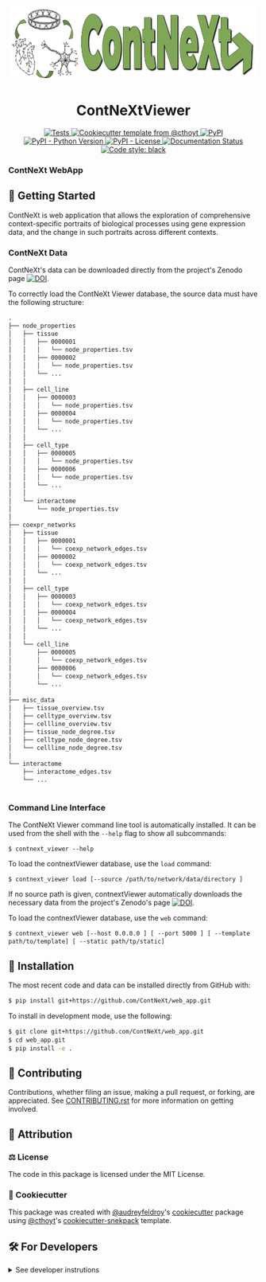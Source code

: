<p align="center">
<img src="horizontal-logo.png" height="150">
</p>

<h1 align="center">
  ContNeXtViewer
</h1>

<p align="center">
    <a href="https://github.com/ContNeXt/web_app/actions?query=workflow%3ATests">
        <img alt="Tests" src="https://github.com/ContNeXt/web_app/workflows/Tests/badge.svg" />
    </a>
    <a href="https://github.com/cthoyt/cookiecutter-python-package">
        <img alt="Cookiecutter template from @cthoyt" src="https://img.shields.io/badge/Cookiecutter-python--package-yellow" /> 
    </a>
    <a href="https://pypi.org/project/contnextViewer">
        <img alt="PyPI" src="https://img.shields.io/pypi/v/contnextViewer" />
    </a>
    <a href="https://pypi.org/project/contnextViewer">
        <img alt="PyPI - Python Version" src="https://img.shields.io/pypi/pyversions/contnextViewer" />
    </a>
    <a href="https://github.com/gitlab.scai.fraunhofer/gitlab.scai.fraunhofer/blob/main/LICENSE">
        <img alt="PyPI - License" src="https://img.shields.io/pypi/l/contnextViewer" />
    </a>
    <a href='https://contnextViewer.readthedocs.io/en/latest/?badge=latest'>
        <img src='https://readthedocs.org/projects/contnextViewer/badge/?version=latest' alt='Documentation Status' />
    </a>
    <a href='https://github.com/psf/black'>
        <img src='https://img.shields.io/badge/code%20style-black-000000.svg' alt='Code style: black' />
    </a>
</p>

### ContNeXt WebApp

## 💪 Getting Started

ContNeXt is web application that allows the exploration of comprehensive context-specific portraits of biological processes using gene expression data, and the change in such portraits across different contexts.

### ContNeXt Data

ContNeXt's data can be downloaded directly from the project's Zenodo page [![DOI](https://zenodo.org/badge/DOI/10.5281/zenodo.5831786.svg)](https://doi.org/10.5281/zenodo.5831786).

To correctly load the ContNeXt Viewer database, the source data must have 
the following structure:
```
.
├── node_properties
│   ├── tissue
│   │   ├── 0000001 
│   │   │ 	└── node_properties.tsv
│   │   ├── 0000002
│   │   │	└── node_properties.tsv
│   │   └── ... 
│   │
│   ├── cell_line
│   │   ├── 0000003 
│   │   │ 	└── node_properties.tsv
│   │   ├── 0000004
│   │   │	└── node_properties.tsv
│   │   └── ... 
│   │
│   ├── cell_type
│	│   ├── 0000005 
│   │   │	└── node_properties.tsv
│	│   ├── 0000006
│   │   │	└── node_properties.tsv
│   │   └── ... 
│   │
│   └── interactome
│	    └── node_properties.tsv
│
├── coexpr_networks
│   ├── tissue
│   │   ├── 0000001 
│   │   │   └── coexp_network_edges.tsv
│   │   ├── 0000002
│   │   │   └── coexp_network_edges.tsv
│   │   └── ... 
│   │
│   ├── cell_type
│   │   ├── 0000003 
│   │   │   └── coexp_network_edges.tsv
│   │   ├── 0000004
│   │   │   └── coexp_network_edges.tsv
│   │   └── ... 
│   │
│   └── cell_line
│       ├── 0000005 
│       │   └── coexp_network_edges.tsv
│       ├── 0000006
│       │   └── coexp_network_edges.tsv
│       └── ... 
│
├── misc_data
│   ├── tissue_overview.tsv
│   ├── celltype_overview.tsv
│   ├── cellline_overview.tsv
│   ├── tissue_node_degree.tsv
│   ├── celltype_node_degree.tsv
│   └── cellline_node_degree.tsv
│
└── interactome
    ├── interactome_edges.tsv
    └── ... 
    

```
### Command Line Interface

The ContNeXt Viewer command line tool is automatically installed. It can
be used from the shell with the `--help` flag to show all subcommands:

```shell
$ contnext_viewer --help
```

To load the contnextViewer database, use the `load` command:
```shell
$ contnext_viewer load [--source /path/to/network/data/directory ]
```
If no source path is given, contnextViewer automatically downloads the necessary data from the project's Zenodo's page [![DOI](https://zenodo.org/badge/DOI/10.5281/zenodo.5831786.svg)](https://doi.org/10.5281/zenodo.5831786).

To load the contnextViewer database, use the `web` command:
```shell
$ contnext_viewer web [--host 0.0.0.0 ] [ --port 5000 ] [ --template path/to/template] [ --static path/tp/static]
```

## 🚀 Installation

<!-- Uncomment this section after your first ``tox -e finish``
The most recent release can be installed from
[PyPI](https://pypi.org/project/contnextViewer/) with:

```bash
$ pip install contnext_viewer
```
-->

The most recent code and data can be installed directly from GitHub with:

```bash
$ pip install git+https://github.com/ContNeXt/web_app.git
```

To install in development mode, use the following:

```bash
$ git clone git+https://github.com/ContNeXt/web_app.git
$ cd web_app.git
$ pip install -e .
```

## 👐 Contributing

Contributions, whether filing an issue, making a pull request, or forking, are appreciated. See
[CONTRIBUTING.rst](https://github.com/ContNeXt/web_app/blob/master/CONTRIBUTING.rst) for more information on getting involved.

## 👋 Attribution

### ⚖️ License

The code in this package is licensed under the MIT License.

<!--
### 📖 Citation

Citation goes here!
-->

<!--
### 🎁 Support

This project has been supported by the following organizations (in alphabetical order):

- [Harvard Program in Therapeutic Science - Laboratory of Systems Pharmacology](https://hits.harvard.edu/the-program/laboratory-of-systems-pharmacology/)

-->

<!--
### 💰 Funding

This project has been supported by the following grants:

| Funding Body                                             | Program                                                                                                                       | Grant           |
|----------------------------------------------------------|-------------------------------------------------------------------------------------------------------------------------------|-----------------|
| DARPA                                                    | [Automating Scientific Knowledge Extraction (ASKE)](https://www.darpa.mil/program/automating-scientific-knowledge-extraction) | HR00111990009   |
-->

### 🍪 Cookiecutter

This package was created with [@audreyfeldroy](https://github.com/audreyfeldroy)'s
[cookiecutter](https://github.com/cookiecutter/cookiecutter) package using [@cthoyt](https://github.com/cthoyt)'s
[cookiecutter-snekpack](https://github.com/cthoyt/cookiecutter-snekpack) template.

## 🛠️ For Developers

<details>
  <summary>See developer instrutions</summary>

  
The final section of the README is for if you want to get involved by making a code contribution.

### ❓ Testing

After cloning the repository and installing `tox` with `pip install tox`, the unit tests in the `tests/` folder can be
run reproducibly with:

```shell
$ tox
```

Additionally, these tests are automatically re-run with each commit in a [GitHub Action](https://github.com/ContNeXt/web_app/actions?query=workflow%3ATests).

### 📦 Making a Release

After installing the package in development mode and installing
`tox` with `pip install tox`, the commands for making a new release are contained within the `finish` environment
in `tox.ini`. Run the following from the shell:

```shell
$ tox -e finish
```

This script does the following:

1. Uses BumpVersion to switch the version number in the `setup.cfg` and
   `src/contnext_viewer/version.py` to not have the `-dev` suffix
2. Packages the code in both a tar archive and a wheel
3. Uploads to PyPI using `twine`. Be sure to have a `.pypirc` file configured to avoid the need for manual input at this
   step
4. Push to GitHub. You'll need to make a release going with the commit where the version was bumped.
5. Bump the version to the next patch. If you made big changes and want to bump the version by minor, you can
   use `tox -e bumpversion minor` after.
</details>

